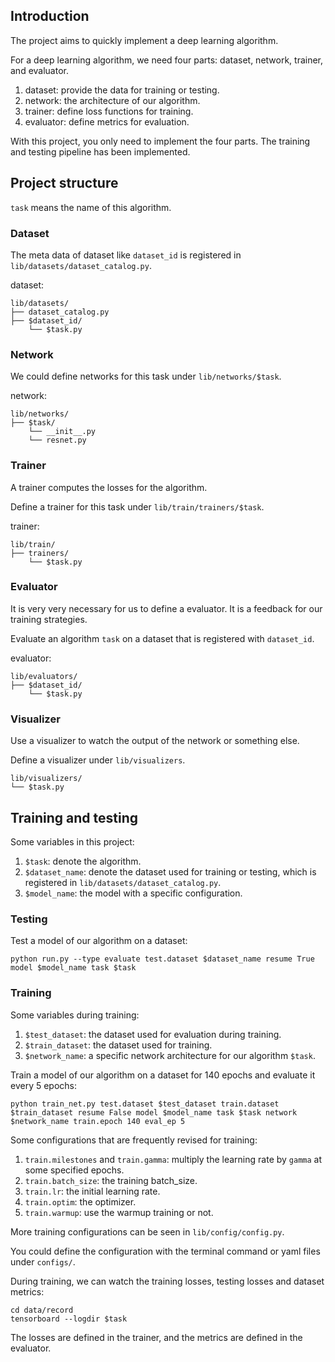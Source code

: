 ## Introduction

The project aims to quickly implement a deep learning algorithm.

For a deep learning algorithm, we need four parts: dataset, network, trainer, and evaluator.
1. dataset: provide the data for training or testing.
2. network: the architecture of our algorithm.
3. trainer: define loss functions for training.
4. evaluator: define metrics for evaluation.

With this project, you only need to implement the four parts. The training and testing pipeline has been implemented.

## Project structure

`task` means the name of this algorithm.

### Dataset

The meta data of dataset like `dataset_id` is registered in `lib/datasets/dataset_catalog.py`.

dataset:
```
lib/datasets/
├── dataset_catalog.py
├── $dataset_id/
    └── $task.py
```

### Network

We could define networks for this task under `lib/networks/$task`.

network:
```
lib/networks/
├── $task/
    └── __init__.py
    └── resnet.py
```

### Trainer

A trainer computes the losses for the algorithm.

Define a trainer for this task under `lib/train/trainers/$task`.

trainer:
```
lib/train/
├── trainers/
    └── $task.py
```

### Evaluator

It is very very necessary for us to define a evaluator. It is a feedback for our training strategies.

Evaluate an algorithm `task` on a dataset that is registered with `dataset_id`.

evaluator:
```
lib/evaluators/
├── $dataset_id/
    └── $task.py
```

### Visualizer

Use a visualizer to watch the output of the network or something else.

Define a visualizer under `lib/visualizers`.

```
lib/visualizers/
└── $task.py
```

## Training and testing

Some variables in this project:
1. `$task`: denote the algorithm.
2. `$dataset_name`: denote the dataset used for training or testing, which is registered in `lib/datasets/dataset_catalog.py`.
3. `$model_name`: the model with a specific configuration.

### Testing

Test a model of our algorithm on a dataset:
```
python run.py --type evaluate test.dataset $dataset_name resume True model $model_name task $task
```

### Training

Some variables during training:
1. `$test_dataset`: the dataset used for evaluation during training.
2. `$train_dataset`: the dataset used for training.
3. `$network_name`: a specific network architecture for our algorithm `$task`.

Train a model of our algorithm on a dataset for 140 epochs and evaluate it every 5 epochs:

```
python train_net.py test.dataset $test_dataset train.dataset $train_dataset resume False model $model_name task $task network $network_name train.epoch 140 eval_ep 5
```

Some configurations that are frequently revised for training:
1. `train.milestones` and `train.gamma`: multiply the learning rate by `gamma` at some specified epochs.
2. `train.batch_size`: the training batch_size.
3. `train.lr`: the initial learning rate.
4. `train.optim`: the optimizer.
5. `train.warmup`: use the warmup training or not.

More training configurations can be seen in `lib/config/config.py`.

You could define the configuration with the terminal command or yaml files under `configs/`.

During training, we can watch the training losses, testing losses and dataset metrics:

```
cd data/record
tensorboard --logdir $task
```

The losses are defined in the trainer, and the metrics are defined in the evaluator.
